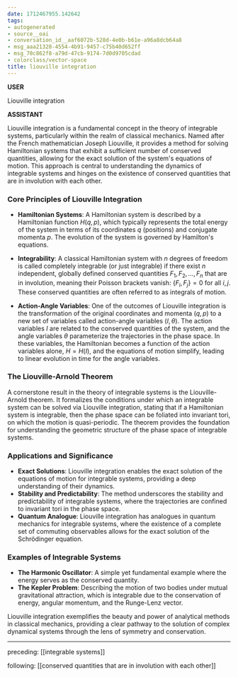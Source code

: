 ```yaml
---
date: 1712467955.142642
tags:
- autogenerated
- source__oai
- conversation_id__aaf6072b-528d-4e0b-b61e-a96a8dcb64a8
- msg_aaa21328-4554-4b91-9457-c75b40d652ff
- msg_70c862f8-a79d-47cb-9174-7d0d9705cdad
- colorclass/vector-space
title: liouville integration
---
```


**USER**

Liouville integration


**ASSISTANT**

Liouville integration is a fundamental concept in the theory of integrable systems, particularly within the realm of classical mechanics. Named after the French mathematician Joseph Liouville, it provides a method for solving Hamiltonian systems that exhibit a sufficient number of conserved quantities, allowing for the exact solution of the system's equations of motion. This approach is central to understanding the dynamics of integrable systems and hinges on the existence of conserved quantities that are in involution with each other.

### Core Principles of Liouville Integration

- **Hamiltonian Systems**: A Hamiltonian system is described by a Hamiltonian function $H(q, p)$, which typically represents the total energy of the system in terms of its coordinates $q$ (positions) and conjugate momenta $p$. The evolution of the system is governed by Hamilton's equations.

- **Integrability**: A classical Hamiltonian system with $n$ degrees of freedom is called completely integrable (or just integrable) if there exist $n$ independent, globally defined conserved quantities $F_1, F_2, \ldots, F_n$ that are in involution, meaning their Poisson brackets vanish: $\{F_i, F_j\} = 0$ for all $i, j$. These conserved quantities are often referred to as integrals of motion.

- **Action-Angle Variables**: One of the outcomes of Liouville integration is the transformation of the original coordinates and momenta $(q, p)$ to a new set of variables called action-angle variables $(I, \theta)$. The action variables $I$ are related to the conserved quantities of the system, and the angle variables $\theta$ parameterize the trajectories in the phase space. In these variables, the Hamiltonian becomes a function of the action variables alone, $H = H(I)$, and the equations of motion simplify, leading to linear evolution in time for the angle variables.

### The Liouville-Arnold Theorem

A cornerstone result in the theory of integrable systems is the Liouville-Arnold theorem. It formalizes the conditions under which an integrable system can be solved via Liouville integration, stating that if a Hamiltonian system is integrable, then the phase space can be foliated into invariant tori, on which the motion is quasi-periodic. The theorem provides the foundation for understanding the geometric structure of the phase space of integrable systems.

### Applications and Significance

- **Exact Solutions**: Liouville integration enables the exact solution of the equations of motion for integrable systems, providing a deep understanding of their dynamics.
- **Stability and Predictability**: The method underscores the stability and predictability of integrable systems, where the trajectories are confined to invariant tori in the phase space.
- **Quantum Analogue**: Liouville integration has analogues in quantum mechanics for integrable systems, where the existence of a complete set of commuting observables allows for the exact solution of the Schrödinger equation.

### Examples of Integrable Systems

- **The Harmonic Oscillator**: A simple yet fundamental example where the energy serves as the conserved quantity.
- **The Kepler Problem**: Describing the motion of two bodies under mutual gravitational attraction, which is integrable due to the conservation of energy, angular momentum, and the Runge-Lenz vector.

Liouville integration exemplifies the beauty and power of analytical methods in classical mechanics, providing a clear pathway to the solution of complex dynamical systems through the lens of symmetry and conservation.


---

preceding: [[integrable systems]]  


following: [[conserved quantities that are in involution with each other]]